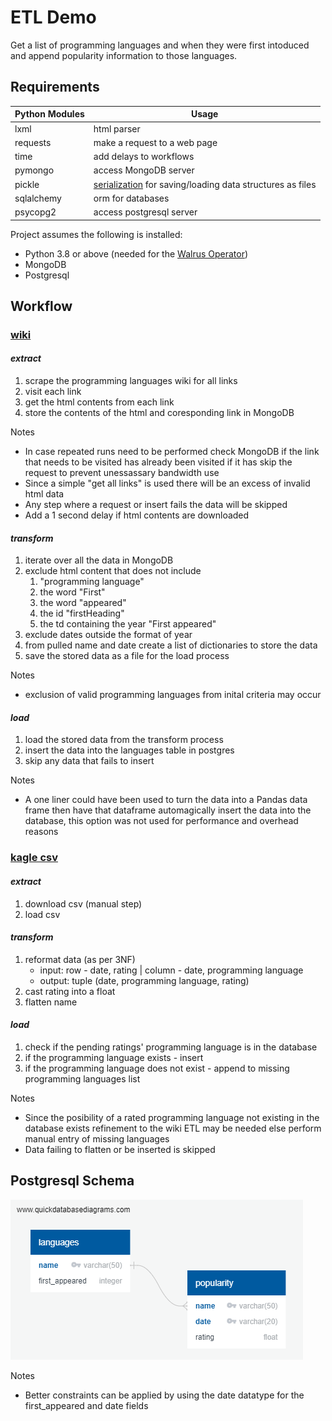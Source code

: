 # ETL Demo
Get a list of programming languages and when they were first intoduced and append popularity information to those languages.
## Requirements
| Python Modules | Usage |
| ------ | ------ |
| lxml | html parser |
| requests | make a request to a web page |
| time | add delays to workflows |
| pymongo | access MongoDB server |
| pickle | [serialization](https://en.wikipedia.org/wiki/Serialization) for saving/loading data structures as files |
| sqlalchemy | orm for databases |
| psycopg2 | access postgresql server |

Project assumes the following is installed:
* Python 3.8 or above (needed for the [Walrus Operator](https://www.geeksforgeeks.org/walrus-operator-in-python-3-8/#:~:text=Walrus%2Doperator%20is%20another%20name%20for%20assignment%20expressions.&text=The%20Assignment%20expressions%20allow%20a,as%20a%20stand%2Dalone%20statement.))
* MongoDB
* Postgresql

## Workflow

### [wiki](https://en.wikipedia.org/wiki/List_of_programming_languages)

#### *extract*
1. scrape the programming languages wiki for all links
2. visit each link
3. get the html contents from each link
4. store the contents of the html and coresponding link in MongoDB

Notes
* In case repeated runs need to be performed check MongoDB if the link that needs to be visited has already been visited if it has skip the request to prevent unessassary bandwidth use
* Since a simple "get all links" is used there will be an excess of invalid html data
* Any step where a request or insert fails the data will be skipped
* Add a 1 second delay if html contents are downloaded

#### *transform* 
1. iterate over all the data in MongoDB
2. exclude html content that does not include
    1. "programming language"
    2. the word "First"
    3. the word "appeared"
    4. the id "firstHeading"
    5. the td containing the year "First appeared"
2. exclude dates outside the format of year
3. from pulled name and date create a list of dictionaries to store the data
4. save the stored data as a file for the load process

Notes
* exclusion of valid programming languages from inital criteria may occur

#### *load*
1. load the stored data from the transform process
2. insert the data into the languages table in postgres
3. skip any data that fails to insert

Notes
* A one liner could have been used to turn the data into a Pandas data frame then have that dataframe automagically insert the data into the database, this option was not used for performance and overhead reasons

### [kagle csv](https://www.kaggle.com/muhammadkhalid/most-popular-programming-languages-since-2004)

#### *extract*

1. download csv (manual step)
2. load csv

#### *transform*

1. reformat data (as per 3NF)
    * input: row - date, rating | column - date, programming language
    * output: tuple (date, programming language, rating)
2. cast rating into a float
3. flatten name

#### *load*

1. check if the pending ratings' programming language is in the database
2. if the programming language exists - insert
3. if the programming language does not exist - append to missing programming languages list

Notes
* Since the posibility of a rated programming language not existing in the database exists refinement to the wiki ETL may be needed else perform manual entry of missing languages
* Data failing to flatten or be inserted is skipped

## Postgresql Schema
![](schema.png)

Notes
* Better constraints can be applied by using the date datatype for the first_appeared and date fields

